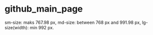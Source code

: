 # github_main_page
sm-size: maks 767.98 px, md-size: between 768 px and 991.98 px, lg-size(width): min 992 px.
